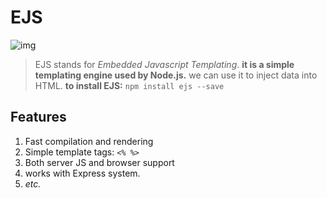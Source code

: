 # EJS
![img](https://miro.medium.com/max/3920/1*VMI-NGFtYwWM7aBoKOg72Q.jpeg)

> EJS stands for *Embedded Javascript Templating*.
> **it is a simple templating engine used by Node.js.**
> we can use it to inject data into HTML.
**to install EJS:**
> `npm install ejs --save`

## Features
1. Fast compilation and rendering
2. Simple template tags: `<% %>`
3. Both server JS and browser support
4. works with Express system.
5. *etc.*
